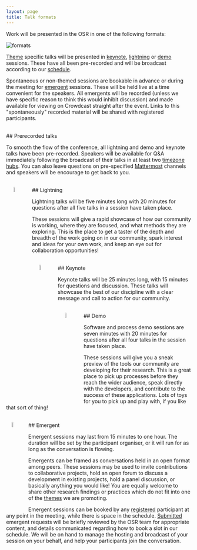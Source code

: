 ```yaml
---
layout: page
title: Talk formats
---
```




Work will be presented in the OSR in one of the following formats:

<img align="center" src="../img/formats_wo_social_horiz.png" alt="formats">



[Theme](themes.md) specific talks will be presented in [keynote](#keynote), [lightning](#lightning) or [demo](#demo) sessions.
These have all been pre-recorded and will be broadcast according to our [schedule](schedule.html).

Spontaneous or non-themed sessions are bookable in advance or during the meeting for [emergent](#emergent) sessions.
These will be held live at a time convenient for the speakers. All emergents will be recorded (unless we have specific reason to think this would inhibit discussion) and made available for viewing on Crowdcast straight after the event.
Links to this "spontaneously" recorded material will be shared with registered participants.

<br>
## Prerecorded talks

To smooth the flow of the conference, all lightning and demo and keynote talks have been pre-recorded. Speakers will be available for Q&A immediately following the broadcast of their talks in at least two [timezone hubs](access.md/#hubs). You can also leave questions on pre-specified [Mattermost](access.md/#zero-cost) channels and speakers will be encourage to get back to you.


<div id="lightning"></div>
<br>
## Lightning <img align="left" src="../img/lightning.png" alt="lightning" width="6%" hspace="20">

Lightning talks will be five minutes long with 20 minutes for questions after all five talks in a session have taken place.

These sessions will give a rapid showcase of how our community is working, where they are focused, and what methods they are exploring. This is the place to get a taster of the depth and breadth of the work going on in our community, spark interest and ideas for your own work, and keep an eye out for collaboration opportunities!

<div id="keynote"></div>
<br>
## Keynote <img style="float: left;" src="../img/keynote.png" alt="keynote" width="6%" hspace="20">

Keynote talks will be 25 minutes long, with 15 minutes for questions and discussion. These talks will showcase the best of our discipline with a clear message and call to action for our community.

<div id="demo"></div>
<br>
## Demo <img align="left" src="../img/demo.png" alt="demo" width="6%" hspace="20">

Software and process demo sessions are seven minutes with 20 minutes for questions after all four talks in the session have taken place.

These sessions will give you a sneak preview of the tools our community are developing for their research. This is a great place to pick up processes before they reach the wider audience, speak directly with the developers, and contribute to the success of these applications. Lots of toys for you to pick up and play with, if you like that sort of thing!

<div id="emergent"></div>
<br>
## Emergent <img align="left" src="../img/emergent.png" alt="Emergent" width="6%" hspace="15" style="vertical-align=middle;">

Emergent sessions may last from 15 minutes to one hour. The duration will be set by the participant organiser, or it will run for as long as the conversation is flowing.  

Emergents can be framed as conversations held in an open format among peers. These sessions may be used to invite contributions to collaborative projects, hold an open forum to discuss a development in existing projects, hold a panel discussion, or basically anything you would like! You are equally welcome to share other research findings or practices which do not fit into one of the [themes](themes.md) we are promoting.

Emergent sessions can be booked by any [registered](register.md) participant at any point in the meeting, while there is space in the schedule. [Submitted](submit.md) emergent requests will be briefly reviewed by the OSR team for appropriate content, and details communicated regarding how to book a slot in our schedule. We will be on hand to manage the hosting and broadcast of your session on your behalf, and help your participants join the conversation.
